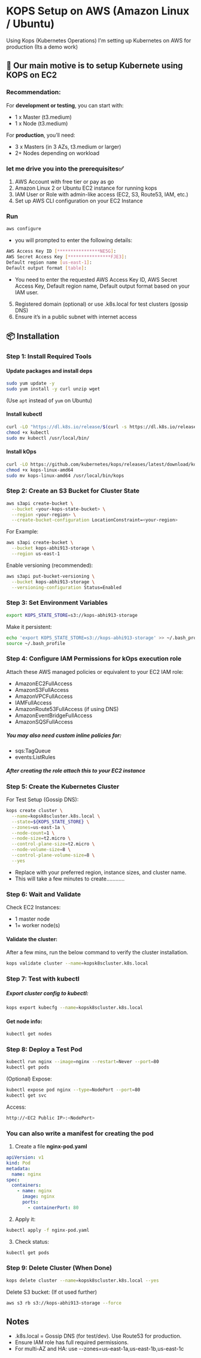 # KOPS Setup on AWS (Amazon Linux / Ubuntu)
Using Kops (Kubernetes Operations) I'm setting up Kubernetes on AWS for production (Its a demo work)
## 🚀 Our main motive is to setup Kubernete using KOPS on EC2
### Recommendation:
For **development or testing**, you can start with:
-  1 x Master (t3.medium)
-  1 x Node (t3.medium)

For **production**, you’ll need:
-  3 x Masters (in 3 AZs, t3.medium or larger)
-  2+ Nodes depending on workload

### let me drive you into the prerequisites✅
1.  AWS Account with free tier or pay as go
2.  Amazon Linux 2 or Ubuntu EC2 instance for running kops
3.  IAM User or Role with admin-like access (EC2, S3, Route53, IAM, etc.)
4.  Set up AWS CLI configuration on your EC2 Instance
### Run 
```bash
aws configure
```
-  you will prompted to enter the following details:
```bash
AWS Access Key ID [****************NE5G]:
AWS Secret Access Key [****************FJE3]:
Default region name [us-east-1]:
Default output format [table]:
```
-  You need to enter the requested AWS Access Key ID, AWS Secret Access Key, Default region name, Default output format based on your IAM user.
5.  Registered domain (optional) or use .k8s.local for test clusters (gossip DNS)
6.  Ensure it’s in a public subnet with internet access

## 📦 Installation
### Step 1: Install Required Tools
#### Update packages and install deps
```bash
sudo yum update -y
sudo yum install -y curl unzip wget
```
(Use `apt` instead of `yum` on Ubuntu)
#### Install kubectl
```bash
curl -LO "https://dl.k8s.io/release/$(curl -s https://dl.k8s.io/release/stable.txt)/bin/linux/amd64/kubectl"
chmod +x kubectl
sudo mv kubectl /usr/local/bin/
```
 #### Install kOps
 ```bash
curl -LO https://github.com/kubernetes/kops/releases/latest/download/kops-linux-amd64
chmod +x kops-linux-amd64
sudo mv kops-linux-amd64 /usr/local/bin/kops
```
### Step 2: Create an S3 Bucket for Cluster State
```bash
aws s3api create-bucket \
  --bucket <your-kops-state-bucket> \
  --region <your-region> \
  --create-bucket-configuration LocationConstraint=<your-region>
```
For Example:
```bash
aws s3api create-bucket \
  --bucket kops-abhi913-storage \
  --region us-east-1
```
Enable versioning (recommended):
```bash
aws s3api put-bucket-versioning \
  --bucket kops-abhi913-storage \
  --versioning-configuration Status=Enabled
```
### Step 3: Set Environment Variables
```bash
export KOPS_STATE_STORE=s3://kops-abhi913-storage
```
Make it persistent:
```bash
echo 'export KOPS_STATE_STORE=s3://kops-abhi913-storage' >> ~/.bash_profile
source ~/.bash_profile
```
### Step 4: Configure IAM Permissions for kOps execution role
Attach these AWS managed policies or equivalent to your EC2 IAM role:
-  AmazonEC2FullAccess
-  AmazonS3FullAccess
-  AmazonVPCFullAccess
-  IAMFullAccess
-  AmazonRoute53FullAccess (if using DNS)
-  AmazonEventBridgeFullAccess
-  AmazonSQSFullAccess
##### You may also need custom inline policies for:
-  sqs:TagQueue
-  events:ListRules
##### After creating the role attach this to your EC2 instance 

### Step 5: Create the Kubernetes Cluster
For Test Setup (Gossip DNS):
```bash
kops create cluster \
  --name=kopsk8scluster.k8s.local \
  --state=${KOPS_STATE_STORE} \
  --zones=us-east-1a \
  --node-count=1 \
  --node-size=t2.micro \
  --control-plane-size=t2.micro \
  --node-volume-size=8 \
  --control-plane-volume-size=8 \
  --yes
```
-  Replace with your preferred region, instance sizes, and cluster name.
-  This will take a few minutes to create............
  
### Step 6: Wait and Validate
Check EC2 Instances:
-  1 master node
-  1+ worker node(s)
#### Validate the cluster:
After a few mins, run the below command to verify the cluster installation.
```bash
kops validate cluster --name=kopsk8scluster.k8s.local
```
### Step 7: Test with kubectl
##### Export cluster config to kubectl:
```bash
kops export kubecfg --name=kopsk8scluster.k8s.local
```
#### Get node info:
```bash
kubectl get nodes
```

### Step 8: Deploy a Test Pod
```bash
kubectl run nginx --image=nginx --restart=Never --port=80
kubectl get pods
```
(Optional) Expose:
```bash
kubectl expose pod nginx --type=NodePort --port=80
kubectl get svc
```
Access:
```bash
http://<EC2 Public IP>:<NodePort>
```
### You can also write a manifest for creating the pod
1.  Create a file **nginx-pod.yaml**
```yaml
apiVersion: v1
kind: Pod
metadata:
  name: nginx
spec:
  containers:
    - name: nginx
      image: nginx
      ports:
        - containerPort: 80
```
2.  Apply it:
```bash
kubectl apply -f nginx-pod.yaml
```
3.  Check status:
```bash
kubectl get pods
```
### Step 9: Delete Cluster (When Done)
```bash
kops delete cluster --name=kopsk8scluster.k8s.local --yes
```
Delete S3 bucket: (If ot used further)
```bash
aws s3 rb s3://kops-abhi913-storage --force
```
## Notes
-  .k8s.local = Gossip DNS (for test/dev). Use Route53 for production.
-  Ensure IAM role has full required permissions.
-  For multi-AZ and HA: use --zones=us-east-1a,us-east-1b,us-east-1c

